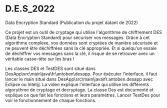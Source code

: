 # D.E.S_2022

Data Encryption Standard (Publication du projet datant de 2022)

Ce projet est un outil de cryptage qui utilise l'algorithme de chiffrement DES (Data Encryption Standard) pour sécuriser vos messages.
Grâce à cet algorithme complexe, vos données sont cryptées de manière sécurisée et ne peuvent être déchiffrées sans la clé appropriée.
Et si quelqu'un essaie de déchiffrer vos messages sans la clé, il risque de se retrouver avec un véritable casse-tête sur les bras !

Les classes DES et TestDES sont situé dans DesApp\src\main\java\fr\antoben\desapp.
Pour éxécuter l’interface, il faut lancer le main situé dans DesApp\src\main\java\fr.antoben.desapp
avec Eclipse ou Intelijj.
La video explique l’interface qui utilise les différents algorythme de cryptage et decryptage.
La classe Des est documenté et explique ce que fait les fonctions et leurs paramètres.
Lancer TestDes pour voir le fonctionnement de chaque fonctions.

